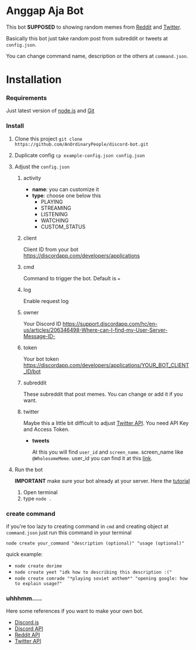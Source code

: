# Anggap Aja Bot
This bot **SUPPOSED** to showing random memes from [Reddit](https://reddit.com) and [Twitter](https://twitter.com).

Basically this bot just take random post from subreddit or tweets at `config.json`.

You can change command name, description or the others at `command.json`.

# Installation
### Requirements
Just latest version of [node.js](https://nodejs.org/en/download/current/) and [Git](https://git-scm.com/downloads)

### Install
1. Clone this project `git clone https://github.com/AnOrdinaryPeople/discord-bot.git`
1. Duplicate config `cp example-config.json config.json`
1. Adjust the `config.json`
    1. activity
        - **name**: you can customize it
        - **type**: choose one below this
          - PLAYING
          - STREAMING
          - LISTENING
          - WATCHING
          - CUSTOM_STATUS
    1. client
       
       Client ID from your bot https://discordapp.com/developers/applications
    1. cmd
    
        Command to trigger the bot. Default is `=`
    1. log
       
       Enable request log
    1. owner
       
        Your Discord ID https://support.discordapp.com/hc/en-us/articles/206346498-Where-can-I-find-my-User-Server-Message-ID-
    1. token
       
       Your bot token https://discordapp.com/developers/applications/YOUR_BOT_CLIENT_ID/bot
    1. subreddit
       
       These subreddit that post memes. You can change or add it if you want.
    1. twitter
       
       Maybe this a little bit difficult to adjust [Twitter API](https://developer.twitter.com). You need API Key and Access Token.
       - **tweets**
         
         At this you will find `user_id` and `screen_name`. screen_name like `@WholesomeMeme`. user_id you can find it at this [link](http://gettwitterid.com).
 1. Run the bot
    
    **IMPORTANT** make sure your bot already at your server. Here the [tutorial](https://github.com/jagrosh/MusicBot/wiki/Adding-Your-Bot-To-Your-Server)
    1. Open terminal
    1. type `node .`

### create command
if you're too lazy to creating command in `cmd` and creating object at `command.json` just run this command in your terminal

`node create your_command "description (optional)" "usage (optional)"`

quick example:
- `node create dorime`
- `node create yeet "idk how to describing this description :("`
- `node create comrade "*playing soviet anthem*" "opening google: how to explain usage?"`

### uhhhmm.....
Here some references if you want to make your own bot.
- [Discord.js](https://discordjs.guide)
- [Discord API](https://discordapp.com/developers/docs)
- [Reddit API](https://www.reddit.com/dev/api)
- [Twitter API](https://developer.twitter.com/en/docs)
